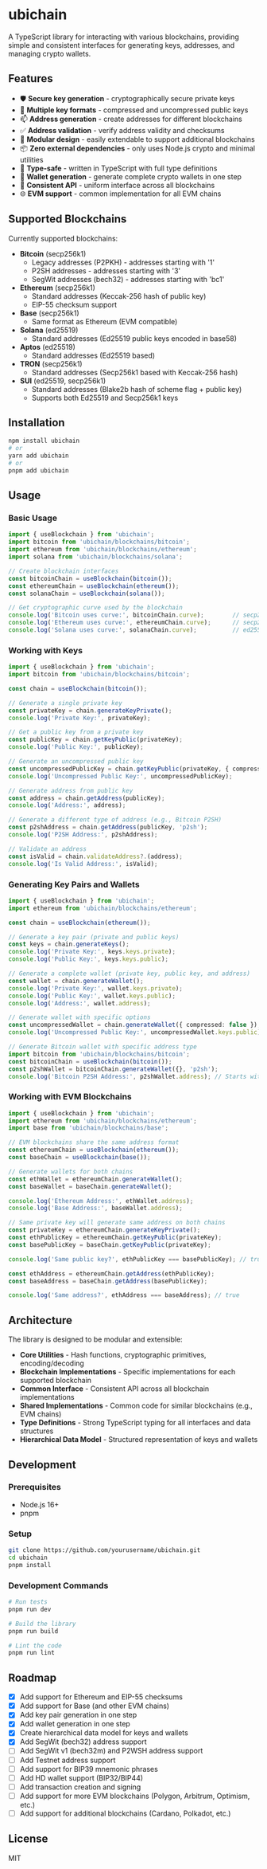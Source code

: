 # ubichain

A TypeScript library for interacting with various blockchains, providing simple and consistent interfaces for generating keys, addresses, and managing crypto wallets.

## Features

- 🛡️ **Secure key generation** - cryptographically secure private keys
- 🔑 **Multiple key formats** - compressed and uncompressed public keys
- 📫 **Address generation** - create addresses for different blockchains
- ✅ **Address validation** - verify address validity and checksums
- 🧩 **Modular design** - easily extendable to support additional blockchains
- 📦 **Zero external dependencies** - only uses Node.js crypto and minimal utilities
- 📐 **Type-safe** - written in TypeScript with full type definitions
- 💼 **Wallet generation** - generate complete crypto wallets in one step 
- 🔄 **Consistent API** - uniform interface across all blockchains
- 🌐 **EVM support** - common implementation for all EVM chains

## Supported Blockchains

Currently supported blockchains:

- **Bitcoin** (secp256k1)
  - Legacy addresses (P2PKH) - addresses starting with '1'
  - P2SH addresses - addresses starting with '3'
  - SegWit addresses (bech32) - addresses starting with 'bc1'
- **Ethereum** (secp256k1)
  - Standard addresses (Keccak-256 hash of public key)
  - EIP-55 checksum support
- **Base** (secp256k1)
  - Same format as Ethereum (EVM compatible)
- **Solana** (ed25519)
  - Standard addresses (Ed25519 public keys encoded in base58)
- **Aptos** (ed25519)
  - Standard addresses (Ed25519 based)
- **TRON** (secp256k1)
  - Standard addresses (Secp256k1 based with Keccak-256 hash)
- **SUI** (ed25519, secp256k1)
  - Standard addresses (Blake2b hash of scheme flag + public key)
  - Supports both Ed25519 and Secp256k1 keys

## Installation

```bash
npm install ubichain
# or
yarn add ubichain
# or
pnpm add ubichain
```

## Usage

### Basic Usage

```typescript
import { useBlockchain } from 'ubichain';
import bitcoin from 'ubichain/blockchains/bitcoin';
import ethereum from 'ubichain/blockchains/ethereum';
import solana from 'ubichain/blockchains/solana';

// Create blockchain interfaces
const bitcoinChain = useBlockchain(bitcoin());
const ethereumChain = useBlockchain(ethereum());
const solanaChain = useBlockchain(solana());

// Get cryptographic curve used by the blockchain
console.log('Bitcoin uses curve:', bitcoinChain.curve);        // secp256k1
console.log('Ethereum uses curve:', ethereumChain.curve);      // secp256k1
console.log('Solana uses curve:', solanaChain.curve);          // ed25519
```

### Working with Keys

```typescript
import { useBlockchain } from 'ubichain';
import bitcoin from 'ubichain/blockchains/bitcoin';

const chain = useBlockchain(bitcoin());

// Generate a single private key
const privateKey = chain.generateKeyPrivate();
console.log('Private Key:', privateKey);

// Get a public key from a private key
const publicKey = chain.getKeyPublic(privateKey);
console.log('Public Key:', publicKey);

// Generate an uncompressed public key
const uncompressedPublicKey = chain.getKeyPublic(privateKey, { compressed: false });
console.log('Uncompressed Public Key:', uncompressedPublicKey);

// Generate address from public key
const address = chain.getAddress(publicKey);
console.log('Address:', address);

// Generate a different type of address (e.g., Bitcoin P2SH)
const p2shAddress = chain.getAddress(publicKey, 'p2sh');
console.log('P2SH Address:', p2shAddress);

// Validate an address
const isValid = chain.validateAddress?.(address);
console.log('Is Valid Address:', isValid);
```

### Generating Key Pairs and Wallets

```typescript
import { useBlockchain } from 'ubichain';
import ethereum from 'ubichain/blockchains/ethereum';

const chain = useBlockchain(ethereum());

// Generate a key pair (private and public keys)
const keys = chain.generateKeys();
console.log('Private Key:', keys.keys.private);
console.log('Public Key:', keys.keys.public);

// Generate a complete wallet (private key, public key, and address)
const wallet = chain.generateWallet();
console.log('Private Key:', wallet.keys.private);
console.log('Public Key:', wallet.keys.public);
console.log('Address:', wallet.address);

// Generate wallet with specific options
const uncompressedWallet = chain.generateWallet({ compressed: false });
console.log('Uncompressed Public Key:', uncompressedWallet.keys.public);

// Generate Bitcoin wallet with specific address type
import bitcoin from 'ubichain/blockchains/bitcoin';
const bitcoinChain = useBlockchain(bitcoin());
const p2shWallet = bitcoinChain.generateWallet({}, 'p2sh');
console.log('Bitcoin P2SH Address:', p2shWallet.address); // Starts with '3'
```

### Working with EVM Blockchains

```typescript
import { useBlockchain } from 'ubichain';
import ethereum from 'ubichain/blockchains/ethereum';
import base from 'ubichain/blockchains/base';

// EVM blockchains share the same address format
const ethereumChain = useBlockchain(ethereum());
const baseChain = useBlockchain(base());

// Generate wallets for both chains
const ethWallet = ethereumChain.generateWallet();
const baseWallet = baseChain.generateWallet();

console.log('Ethereum Address:', ethWallet.address);
console.log('Base Address:', baseWallet.address);

// Same private key will generate same address on both chains
const privateKey = ethereumChain.generateKeyPrivate();
const ethPublicKey = ethereumChain.getKeyPublic(privateKey);
const basePublicKey = baseChain.getKeyPublic(privateKey);

console.log('Same public key?', ethPublicKey === basePublicKey); // true

const ethAddress = ethereumChain.getAddress(ethPublicKey);
const baseAddress = baseChain.getAddress(basePublicKey);

console.log('Same address?', ethAddress === baseAddress); // true
```

## Architecture

The library is designed to be modular and extensible:

- **Core Utilities** - Hash functions, cryptographic primitives, encoding/decoding
- **Blockchain Implementations** - Specific implementations for each supported blockchain
- **Common Interface** - Consistent API across all blockchain implementations
- **Shared Implementations** - Common code for similar blockchains (e.g., EVM chains)
- **Type Definitions** - Strong TypeScript typing for all interfaces and data structures
- **Hierarchical Data Model** - Structured representation of keys and wallets

## Development

### Prerequisites

- Node.js 16+
- pnpm

### Setup

```bash
git clone https://github.com/yourusername/ubichain.git
cd ubichain
pnpm install
```

### Development Commands

```bash
# Run tests
pnpm run dev

# Build the library
pnpm run build

# Lint the code
pnpm run lint
```

## Roadmap

- [x] Add support for Ethereum and EIP-55 checksums
- [x] Add support for Base (and other EVM chains)
- [x] Add key pair generation in one step
- [x] Add wallet generation in one step
- [x] Create hierarchical data model for keys and wallets
- [x] Add SegWit (bech32) address support
- [ ] Add SegWit v1 (bech32m) and P2WSH address support
- [ ] Add Testnet address support
- [ ] Add support for BIP39 mnemonic phrases
- [ ] Add HD wallet support (BIP32/BIP44)
- [ ] Add transaction creation and signing
- [ ] Add support for more EVM blockchains (Polygon, Arbitrum, Optimism, etc.)
- [ ] Add support for additional blockchains (Cardano, Polkadot, etc.)

## License

MIT